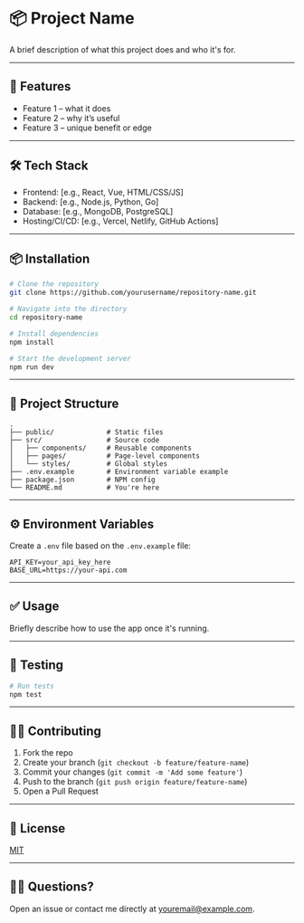 # 📦 Project Name

A brief description of what this project does and who it's for.

---

## 🚀 Features

- Feature 1 – what it does
- Feature 2 – why it’s useful
- Feature 3 – unique benefit or edge

---

## 🛠️ Tech Stack

- Frontend: [e.g., React, Vue, HTML/CSS/JS]
- Backend: [e.g., Node.js, Python, Go]
- Database: [e.g., MongoDB, PostgreSQL]
- Hosting/CI/CD: [e.g., Vercel, Netlify, GitHub Actions]

---

## 📦 Installation

```bash
# Clone the repository
git clone https://github.com/yourusername/repository-name.git

# Navigate into the directory
cd repository-name

# Install dependencies
npm install

# Start the development server
npm run dev
```

---

## 📂 Project Structure

```
.
├── public/             # Static files
├── src/                # Source code
│   ├── components/     # Reusable components
│   ├── pages/          # Page-level components
│   └── styles/         # Global styles
├── .env.example        # Environment variable example
├── package.json        # NPM config
└── README.md           # You're here
```

---

## ⚙️ Environment Variables

Create a `.env` file based on the `.env.example` file:

```env
API_KEY=your_api_key_here
BASE_URL=https://your-api.com
```

---

## ✅ Usage

Briefly describe how to use the app once it's running.

---

## 🧪 Testing

```bash
# Run tests
npm test
```

---

## 🧑‍💻 Contributing

1. Fork the repo
2. Create your branch (`git checkout -b feature/feature-name`)
3. Commit your changes (`git commit -m 'Add some feature'`)
4. Push to the branch (`git push origin feature/feature-name`)
5. Open a Pull Request

---

## 📄 License

[MIT](LICENSE)

---

## 🙋‍♂️ Questions?

Open an issue or contact me directly at [youremail@example.com](mailto:youremail@example.com).